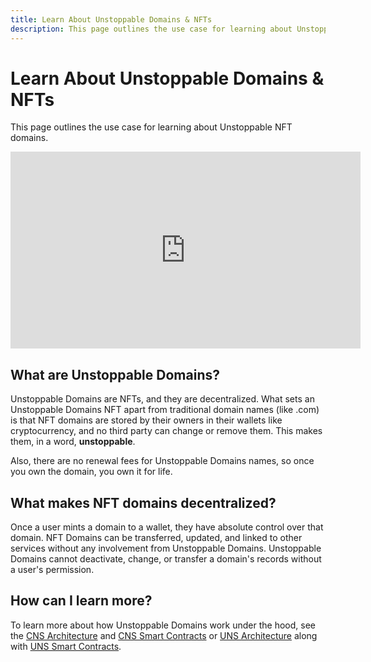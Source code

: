 ```yaml
---
title: Learn About Unstoppable Domains & NFTs
description: This page outlines the use case for learning about Unstoppable NFT domains.
---
```


# Learn About Unstoppable Domains & NFTs
This page outlines the use case for learning about Unstoppable NFT domains.

<iframe width="560" height="315" src="https://www.youtube.com/embed/rs-lYFtwqds" title="YouTube video player" frameborder="0" allow="accelerometer; autoplay; clipboard-write; encrypted-media; gyroscope; picture-in-picture" allowfullscreen></iframe>

## What are Unstoppable Domains?

Unstoppable Domains are NFTs, and they are decentralized. What sets an Unstoppable Domains NFT apart from traditional domain names (like .com) is that NFT domains are stored by their owners in their wallets like cryptocurrency, and no third party can change or remove them. This makes them, in a word, **unstoppable**.

Also, there are no renewal fees for Unstoppable Domains names, so once you own the domain, you own it for life.

## What makes NFT domains decentralized?

Once a user mints a domain to a wallet, they have absolute control over that domain. NFT Domains can be transferred, updated, and linked to other services without any involvement from Unstoppable Domains. Unstoppable Domains cannot deactivate, change, or transfer a domain's records without a user's permission.

## How can I learn more?

To learn more about how Unstoppable Domains work under the hood, see the [CNS Architecture](../getting-started/domain-registry-essentials/cns-architecture-overview.md) and [CNS Smart Contracts](../developer-toolkit/smart-contracts/cns-smart-contracts.md) or [UNS Architecture](../getting-started/domain-registry-essentials/uns-architecture-overview.md) along with [UNS Smart Contracts](../developer-toolkit/smart-contracts/uns-smart-contracts.md).
